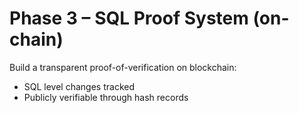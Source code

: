 # Phase 3 – SQL Proof System (on-chain)

Build a transparent proof-of-verification on blockchain:
- SQL level changes tracked
- Publicly verifiable through hash records